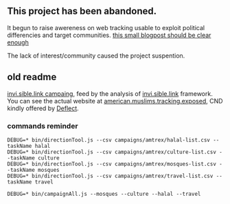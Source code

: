 
## This project has been abandoned. 

It begun to raise awereness on web tracking usable to exploit political differencies and target communities. [this small blogpost should be clear enough](https://medium.com/@trackingexposed/background-thoughts-on-https-american-muslims-tracking-exposed-cb0de1e16cd1)

The lack of interest/community caused the project suspention.

## old readme

[invi.sible.link campaing](https://github.com/vecna/example), feed by the analysis of [invi.sible.link](https://github.com/vecna/invi.sible.link) framework. You can see the actual website at [american.muslims.tracking.exposed](https://american.muslims.tracking.exposed), CND kindly offered by [Deflect](https://deflect.ca).

### commands reminder

    DEBUG=* bin/directionTool.js --csv campaigns/amtrex/halal-list.csv --taskName halal
    DEBUG=* bin/directionTool.js --csv campaigns/amtrex/culture-list.csv --taskName culture
    DEBUG=* bin/directionTool.js --csv campaigns/amtrex/mosques-list.csv --taskName mosques
    DEBUG=* bin/directionTool.js --csv campaigns/amtrex/travel-list.csv --taskName travel

    DEBUG=* bin/campaignAll.js --mosques --culture --halal --travel

